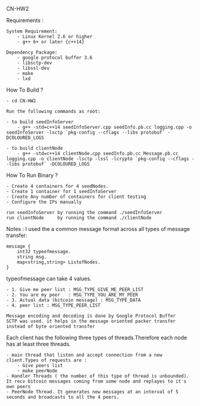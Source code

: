 CN-HW2

Requirements : 

    System Requirement:
        - Linux Kernel 2.6 or higher
        - g++ 6+ or later {c++14}
    
    Dependency Package:
        - google protocol buffer 3.6
        - libsctp-dev 
        - libssl-dev
        - make
        - lxd
        

How To Build ?

    - cd CN-HW2
    
    Run the following commands as root:
    
    - to build seedInfoServer
        - g++ -std=c++14 seedInfoServer.cpp seedInfo.pb.cc logging.cpp -o seedInfoServer -lsctp `pkg-config --cflags --libs protobuf` -DCOLOURED_LOGS
        
    - to build clientNode
        - g++ -std=c++14 clientNode.cpp seedInfo.pb.cc Message.pb.cc logging.cpp -o clientNode -lsctp -lssl -lcrypto `pkg-config --cflags --libs protobuf` -DCOLOURED_LOGS
    
How To Run Binary ?
    
    - Create 4 containers for 4 seedNodes. 
    - Create 1 container for 1 seedInfoServer
    - Create Any number of containers for client testing
    - Configure the IPs manually
    
    run seedInfoServer by running the command ./seedInfoServer
    run clientNode     by running the command ./clientNode
        
Notes : 
I used the a common message format across all types of message transfer:


    message {
        int32 typeofmessage.
        string msg.
        map<string,string> ListofNodes.
    }

typeofmessage can take 4 values.

    - 1. Give me peer list : MSG_TYPE_GIVE_ME_PEER_LIST
    - 2. You are my peer   : MSG_TYPE_YOU_ARE_MY_PEER
    - 3. Actual data (bitcoin message) : MSG_TYPE_DATA
    - 4. peer list : MSG_TYPE_PEER_LIST

    Message encoding and decoding is done by Google Protocol Buffer
    SCTP was used. it helps in the message oriented packer transfer instead of byte oriented transfer

Each client has the following three types of threads.Therefore each node has at least three threads.
    
    - main thread that listen and accept connection from a new client.Types of requests are :
        - Give peers list
        - make peerNode
    - Handler Threads ( the number of this type of thread is unbounded). It recv bitcoin messages coming from some node and replayes to it's own peers
    - PeerNode Thread. It generates new messages at an interval of 5 seconds and broadcasts to all the 4 peers.
    
 
    
    
    
